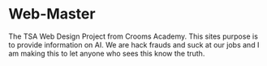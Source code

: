 # Web-Master

The TSA Web Design Project from Crooms Academy. This sites purpose is to provide information on AI. 
We are hack frauds and suck at our jobs and I am making this to let anyone who sees this know the truth.
